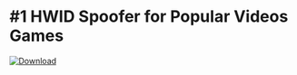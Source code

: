 # #1 HWID Spoofer for Popular Videos Games

[![Download](https://github.com/SheikhRifat/spoofer/assets/82732688/76e22ba1-efc1-446f-a680-bf5be5765e61)](https://spoofer-hwid.com/)

